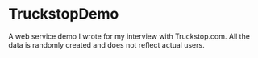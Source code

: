 # TruckstopDemo
 A web service demo I wrote for my interview with Truckstop.com. All the data is randomly created and does not reflect actual users.
